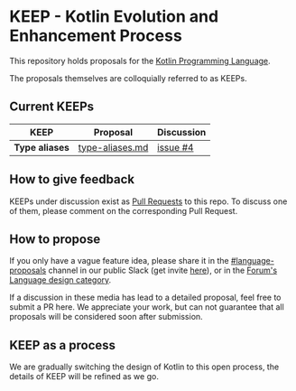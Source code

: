 # KEEP - Kotlin Evolution and Enhancement Process

This repository holds proposals for the [Kotlin Programming Language](https://kotlinlang.org).

The proposals themselves are colloquially referred to as KEEPs. 

## Current KEEPs

| KEEP | Proposal | Discussion |
| ---- | -------- | ---------- |
| **Type aliases** | [type-aliases.md](proposals/type-aliases.md) | [issue #4](https://github.com/JetBrains/KEEP/issues/4)

## How to give feedback

KEEPs under discussion exist as [Pull Requests](https://github.com/JetBrains/KEEP/pulls) to this repo. To discuss one of them, please comment on the corresponding Pull Request.

## How to propose

If you only have a vague feature idea, please share it in the [#language-proposals](https://kotlinlang.slack.com/messages/language-proposals/team/) channel in our public Slack (get invite [here](http://kotlinslackin.herokuapp.com/)), or in the [Forum's Language design category](https://discuss.kotlinlang.org/c/language-design).

If a discussion in these media has lead to a detailed proposal, feel free to submit a PR here. We appreciate your work, but can not guarantee that all proposals will be considered soon after submission.

## KEEP as a process

We are gradually switching the design of Kotlin to this open process, the details of KEEP will be refined as we go.
